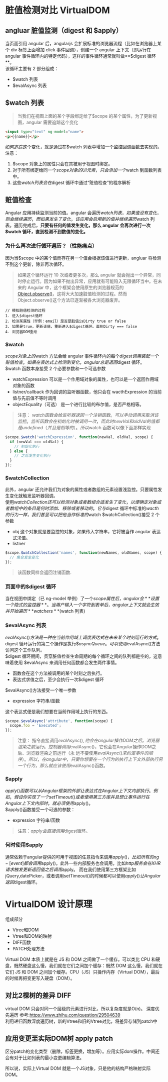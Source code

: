 # 脏值检测对比 VirtualDOM

## angluar 脏值监测（digest 和 $apply）

当页面引用 angular 后，angularjs 会扩展标准的浏览器流程（比如在浏览器上某个 div 标签上面增加 click 事件回调），创建一个 angular 上下文（即运行在 angular 事件循环内的特定代码），这样的事件循环通常就叫做**$digest 循环**。  
该循环主要有 2 部分组成：

* $watch 列表
* $evalAsync 列表

## $watch 列表

> 当我们在视图上面的某个字段绑定给了$scope 的某个属性，为了更新视图，angular 需要追踪这个变化

```html
<input type="text" ng-model="name">
<p>{{name}}</p>
```

如何追踪这个变化，就是通过在$watch 列表中增加一个监控回调函数去实现的。注意：

1.  $scope 对象上的属性只会在其被用于视图时绑定。
2.  对于所有绑定给同一个$scope 对象的 UI 元素，只会添加一个$watch 到函数列表中。
3.  这些$watch 列表会在$digest 循环中通过“赃值检查”的程序解析

## 赃值检查

Angular 应用持续监测当前的值。angular 会遍历$watch 列表，如果值没有变化，则会继续遍历，而如果发生了变化，该应用会启用新的值并继续遍历$watch 列表。遍历完成后，**只要有任何的值发生变化，那么 angular 会再次进行一次$watch 循环，直到检测不到数值的变化。**

### 为什么再次进行循环遍历？（性能痛点）

因为当$scope 中的某个值而存在另一个值会根据该值进行更新，angluar 将检测不到这个更新，除非再次循环。

> 如果这个循环运行 10 次或者更多次，那么 angular 就会抛出一个异常，同时停止运行。因为如果不抛出异常，应用就有可能陷入无限循环当中。在未来的 Angular 中，这个框架会使用原生的浏览器规范的[Object.observe()](https://developer.mozilla.org/zh-CN/docs/Web/JavaScript/Reference/Global_Objects/Object/observe)，这将大大加速脏值检测的过程。然而 Object.observe()这个方法已逐渐被各大浏览器废弃。

```
// 模拟脏值检测的过程
1. 进入$digest循环
2. 检测某属性（举例：email）是否是脏值isDirty true or false
3. 如果是true，更新该值，重新进入$digest循环。直到Dirty === false
4. 浏览器DOM重绘
```

### $watch

$scope 对象上的$watch 方法会给 angular 事件循环内的每个$digest 调用装配一个赃值检查。如果在表达式上检测到变化，angular 总是返回$digest 循环。  
$watch 函数本身接受 2 个必要参数和一个可选参数

* watchExpression 可以是一个作用域对象的属性，也可以是一个返回作用域对象的函数
* listner/callback 作为回调的监听器函数，他只会在 wacthExpression 的当前值与先前值不等时调用
* objectEquality（可选） 是一个进行比较的布尔值，是否严格相等。

> 注意： $watch 函数会给监听器返回一个注销函数。可以手动调用来取消该监控。  
> 监听函数会在初始化时被调用一次，而此时 newVal 和 oldVal 的值都是 undefined（并且是相等的）。所以$watch 函数可以像下面那样实现

```js
$scope.$watch('watchExpression', function(newVal, oldVal, scope) {
  if (newVal === oldVal) {
    // 初始化执行
  } else {
    // 之后发生变化执行
  }
});
```

### $watchCollection

此外，angular 还允许我们为对象的属性或者数组的元素设置浅监控。只要属性发生变化就触发监听器回调。  
使用$watchCollection 还可以检测对象或者数组合适发生了变化，以便确定对象或者数组中的条目是何时添加、移除或者移动的。它与$digest 循环中标准的$wacth 的行为一样，我们甚至可以把他当作标准的$watch
$watchCollection()接受 2 个参数

* obj 这个对象就是要监控的对象，如果传入字符串，它将被当作 angular 表达式求值。
* listner

```js
$scope.$watchCollection('names', function(newNames, oldNames, scope) {
  // 集合发生变化
});
```

> 该函数同样会返回注销函数.

### 页面中的$digest 循环

当在视图中绑定（已 ng-model 举例）了一个$scope 属性后，angular 会**设置一个隐式的监控器**。当用户输入一个字符到表单后，angular 上下文就会生效并开始遍历**$$watchers**($watch 列表)

### $evalAsync 列表

$evalAsync()方法是一种在当前作用域上调度表达式在未来某个时刻运行的方式。$digest
循环运行的第二个操作是执行$$asyncQueue。可以使用$evalAsync()方法访问这个工作队列。  
$digest 循环期间，贯穿脏值检查生命周期的每个循环之间的队列都是空的，这意味着使用
$evalAsync 来调用任何函数都会发生两件事情。

* 函数会在这个方法被调用的某个时刻之后执行。
* 表达式求值之后，至少会执行一次$digest 循环

$evalAsync()方法接受一个唯一参数

* expression 字符串/函数

这个表达式便是我们想要在当前作用域上执行的东西。

```js
$scope.$evalAsync('attribute', function(scope) {
  scope.foo = 'Executed';
});
```
> 注意： 指令直接调用$evalAsync(),他会在angular操作DOM之后，浏览器渲染之前运行。
控制器调用$evalAsync()，它也会在Angular操作DOM之后、浏览器渲染之前运行（永
远不要使用$evalAsync()来约定事件的顺序）。  
所以，在angular中，只要你想要在一个行为的执行上下文外部执行另一个行为，那么就应该使用$evalAsync()函数。  

### $apply
$apply()函数可以从Angular框架的外部让表达式在Angular上下文内部执行。例如，假设你
实现了一个setTimeout()或者使用第三方库并且想让事件运行在Angular上下文内部时，就必须
使用$apply()。  
$apply()函数接受一个可选的参数：
* expression 字符串/函数

> 注意：$apply 会直接调用$digest循环。

### 何时使用$apply
通常依赖于angular提供的可用于视图的任意指令来调用$apply()，比如所有的ng-[event]都会调用$apply()。此外一些内部服务也会调用，比如$http服务会在XHR请求触发更新返回值之后调用$apply。
而在我们使用第三方框架比如jQuery,datePicker，或者调用setTimeout()的时候都可以使用$apply()让Angular返回$digest循环。  


# VirtualDOM 设计原理
组成部分
* Vtree和DOM
* Vtree和DOM的映射
* DIFF函数
* PATCH处理方法

Virtual DOM 本质上就是在 JS 和 DOM 之间做了一个缓存。可以类比 CPU 和硬盘，既然硬盘这么慢，我们就在它们之间加个缓存：既然 DOM 这么慢，我们就在它们 JS 和 DOM 之间加个缓存。CPU（JS）只操作内存（Virtual DOM），最后的时候再把变更写入硬盘（DOM）。

## 对比2棵树的差异 DIFF
virtual DOM 只会对同一个层级的元素进行对比，所以复杂度就是O(n)。
深度优先遍历
参考:https://www.zhihu.com/question/29504639  
利用递归函数深度遍历树，新的Vtree和旧的Vtree对比，将差异存储到patch中

## 应用变更至实际DOM树 apply patch
区分patch的变化类型（删除，标签更换，增加等）。应用实际dom操作。中间还会有对于比如列表的最小变更编辑算法。 

所以说，实际上Virtual DOM 就是一个JS对象，只是他的结构严格映射实际DOM。